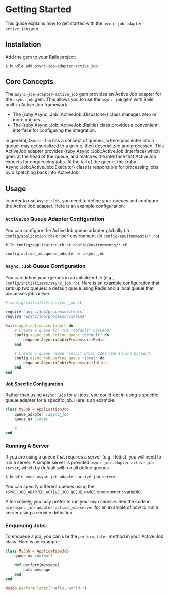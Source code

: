 # Getting Started

This guide explains how to get started with the `async-job-adapter-active_job` gem.

## Installation

Add the gem to your Rails project:

``` bash
$ bundle add async-job-adapter-active_job
```

## Core Concepts

The `async-job-adapter-active_job` gem provides an Active Job adapter for the `async-job` gem. This allows you to use the `async-job` gem with Rails' built-in Active Job framework.

- The {ruby Async::Job::ActiveJob::Dispatcher} class manages zero or more queues.
- The {ruby Async::Job::ActiveJob::Railtie} class provides a convenient interface for configuring the integration.

In general, `Async::Job` has a concept of queues, where jobs enter into a queue, may get serialized to a queue, then deserialized and processed. This ActiveJob adapter provides {ruby Async::Job::ActiveJob::Interface} which goes at the head of the queue, and matches the interface that ActiveJob expects for enqueueing jobs. At the tail of the queue, the {ruby Async::Job::ActiveJob::Executor} class is responsible for processing jobs by dispatching back into ActiveJob.

## Usage

In order to use `Async::Job`, you need to define your queues and configure the Active Job adapter. Here is an example configuration:

### `ActiveJob` Queue Adapter Configuration

You can configure the ActiveJob queue adapter globally (in `config/application.rb`) or per-environment (in `config/environments/*.rb`).

```
# In config/application.rb or config/environments/*.rb

config.active_job.queue_adapter = :async_job
```

### `Async::Job` Queue Configuration

You can define your queues in an initializer file (e.g., `config/initializers/async_job.rb`). Here is an example configuration that sets up two queues: a default queue using Redis and a local queue that processes jobs inline.

``` ruby
# config/initializers/async_job.rb

require 'async/job/processor/redis'
require 'async/job/processor/inline'

Rails.application.configure do
	# Create a queue for the "default" backend:
	config.async_job.define_queue "default" do
		dequeue Async::Job::Processor::Redis
	end

	# Create a queue named "local" which uses the Inline backend:
	config.async_job.define_queue "local" do
		dequeue Async::Job::Processor::Inline
	end
end
```

#### Job Specific Configuration

Rather than using `Async::Job` for all jobs, you could opt in using a specific queue adapter for a specific job. Here is an example:

``` ruby
class MyJob < ApplicationJob
	queue_adapter :async_job
	queue_as :local

	# ...
end
```

### Running A Server

If you are using a queue that requires a server (e.g. Redis), you will need to run a server. A simple server is provided `async-job-adapter-active_job-server`, which by default will run all define queues.

``` bash
$ bundle exec async-job-adapter-active_job-server
```

You can specify different queues using the `ASYNC_JOB_ADAPTER_ACTIVE_JOB_QUEUE_NAMES` environment variable.

Alternatively, you may prefer to run your own service. See the code in `bin/async-job-adapter-active_job-server` for an example of how to run a server using a service definition.

### Enqueuing Jobs

To enqueue a job, you can use the `perform_later` method in your Active Job class. Here is an example:

``` ruby
class MyJob < ApplicationJob
	queue_as :default

	def perform(message)
		puts message
	end
end

MyJob.perform_later("Hello, world!")
```

